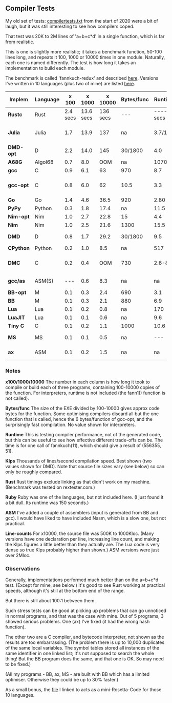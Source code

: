## Compiler Tests

My old set of tests: [compilertests.txt](compilertest.txt) from the start of 2020 were a bit of laugh, but it was still interesting to see how compilers coped.

That test was 20K to 2M lines of 'a=b+c*d' in a single function, which is far from realistic.

This is one is slightly more realistic; it takes a benchmark function, 50-100 lines long, and repeats it 100, 1000 or 10000 times in one module. Naturally, each one is named differently. The test is how long it takes an implementation to build each module.

The benchmark is called 'fannkuch-redux' and described [here](https://benchmarksgame-team.pages.debian.net/benchmarksgame/performance/fannkuchredux.html). Versions I've written in 10 languages (plus two of mine) are listed [here](fannkuch.txt).

Implem | Language | x 100 | x 1000 | x 10000 | Bytes/func | Runtime | Klps | Notes
--- | --- | --- | --- | --- | --- | --- | --- | ---
**Rustc** | Rust        | 2.4 secs | 13.6 secs | 136 secs | ---  | ---- secs | 5.5 Klps | Can't link or run Rust on my PC
**Julia** | Julia		| 1.7 | 13.9 | 137 | na | 3.7/19.6 | 6.3 | Runtime is opt/unopt; compile times about the same
**DMD-opt** | D     | 2.2 | 14.0| 145 |  30/1800 | 4.0 | 6.7  | (30 bytes in exe; 1800 in obj)
**A68G** | Algol68		| 0.7 | 8.0 | OOM | na    | 1070 | 9.3 | Interpreter
**gcc** | C             | 0.9 | 6.1 | 63  | 970  | 8.7  | 15.5
**gcc-opt** | C		    	| 0.8 | 6.0 | 62 | 10.5 | 3.3   | 15.8| Functions are non-static otherwise misleading results.
**Go** | Go				| 1.4 | 4.6 | 36.5 | 920 | 2.80 | 25 
**PyPy** | Python       | 0.3 | 1.8 | 17.4 | na  | 11.5 | 35
**Nim-opt** | Nim	| 1.0 | 2.7 | 22.8 | 15 | 4.4  | 41
**Nim** | Nim		| 1.0 | 2.5 | 21.6 | 1300 | 15.5  | 43
**DMD** | D         | 0.8 | 1.7 | 29.2 | 30/1800 | 9.5 | 57/33 | (30 bytes in exe; 1800 in obj)
**CPython** |Python | 0.2 | 1.0 | 8.5 | na | 517 | 73
**DMC** | C				| 0.2 | 0.4 | OOM | 730 | 2.6-8.0 | 245 | Runtime is opt/unop; compile times about the same
**gcc/as** | ASM(S) | --- | 0.6 | 8.3 | na | na | 300 | (ASM is output of gcc -S on C versions)
**BB-opt** | M      | 0.1 | 0.3 | 2.4 | 690  | 3.1 | 310 | (M is my language)
**BB** | M          | 0.1 | 0.3 | 2.1 | 880  | 6.9 | 350
**Lua** | Lua       | 0.1 | 0.2 | 0.8  | na      | 170 |  520
**LuaJIT** |Lua     | 0.1 | 0.1 | 0.6 | na       | 9.6 | 700
**Tiny C** | C			| 0.1 | 0.2 | 1.1 | 1000 | 10.6 | 900
**MS** | MS         | 0.1 | 0.1 | 0.5  | na  | --- | 1300  | (Intrerpeter/Unfinished project)
**ax**  | ASM       | 0.1 | 0.2 | 1.5 | na | na |  1500 | (ASM is output of BB -asm on M versions)


### Notes

**x100/1000/10000** The number in each column is how long it took to compile or build each of three programs, containing 100-10000 copies of the function. For interpreters, runtime is not included (the fann1() function is not called).

**Bytes/func** The size of the EXE divided by 100-10000 gives approx code bytes for the function. Some optimising compilers discard all but the one function that is called, hence the 6 bytes/function of gcc-opt, and the surprisingly fast compilation. No value shown for interpreters.

**Runtime** This is testing compiler performance, not of the generated code, but this can be useful to see how effective different trade-offs can be. The time is for one call of fannkuch(11), which should give a result of (556355, 51).

**Klps** Thousands of lines/second compilation speed. Best shown (two values shown for DMD). Note that source file sizes vary (see below) so can only be roughly compared.

**Rust** Rust timings exclude linking as that didn't work on my machine. (Benchmark was tested on rextester.com.)

**Ruby** Ruby was one of the languages, but not included here. (I just found it a bit dull. Its runtime was 150 seconds.)

**ASM** I've added a couple of assemblers (input is generated from BB and gcc). I would have liked to have included Nasm, which is a slow one, but not practical.

**Line-counts** For x10000, the source file was 500K to 1000Kloc. (Many versions have one declaration per line, increasing line count, and making the Klps figures a little better than they actually are. The Lua code is very dense so true Klps probably higher than shown.) ASM versions were just over 2Mloc.

### Observations

Generally, implementations performed much better than on the a=b+c\*d test. (Except for mine, see below.) It's good to see Rust working at practical speeds, although it's still at the bottom end of the range.

But there is still about 100:1 between them.

Such stress tests can be good at picking up problems that can go unnoticed in normal programs, and that was the case with mine. Out of 5 programs, 3 showed serious problems. One (ax) I've fixed (it had the wrong hash function).

The other two are a C compiler, and bytecode interpreter, not shown as the results are too embarrassing. (The problem there is up to 10,000 duplicates of the same local variables. The symbol tables stored all instances of the same identifier in one linked list; it's not supposed to search the whole thing! But the BB program does the same, and that one is OK. So may need to be fixed.)

(All my programs - BB, ax, MS - are built with BB which has a limited optimiser. Otherwise they could be up to 30% faster.)

As a small bonus, the [file](fannkuch.txt) I linked to acts as a mini-Rosetta-Code for those 10 languages.
